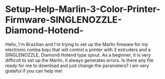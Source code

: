 # Setup-Help-Marlin-3-Color-Printer-Firmware-SINGLENOZZLE-Diamond-Hotend-
Hello, I'm Brazilian and I'm trying to set up the Marlin fimware for my electronic rumba biqu that will control a printer with 3 extruders and a SINGLENOZZLE, Diamond Hotend type spout. As a beginner, it is very difficult to set up the Marlin, it always generates errors. Is there any file ready for me to download and just change the parameters? I am very grateful if you can help me! 
